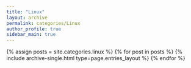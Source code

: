 ```yaml
---
title: "Linux"
layout: archive
permalink: categories/Linux
author_profile: true
sidebar_main: true
---
```



{% assign posts = site.categories.linux %}
{% for post in posts %} {% include archive-single.html type=page.entries_layout %} {% endfor %}
